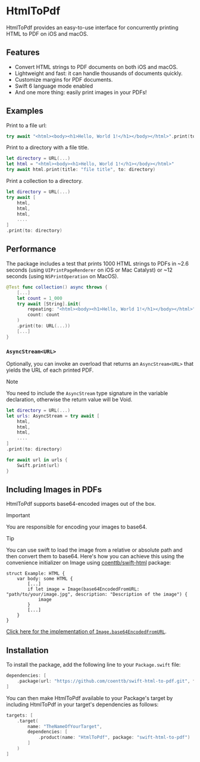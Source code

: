 # HtmlToPdf

HtmlToPdf provides an easy-to-use interface for concurrently printing HTML to PDF on iOS and macOS.

## Features

- Convert HTML strings to PDF documents on both iOS and macOS.
- Lightweight and fast: it can handle thousands of documents quickly.
- Customize margins for PDF documents.
- Swift 6 language mode enabled
- And one more thing: easily print images in your PDFs!

## Examples

Print to a file url:
```swift
try await "<html><body><h1>Hello, World 1!</h1></body></html>".print(to: URL(...))
```
Print to a directory with a file title.
```swift
let directory = URL(...)
let html = "<html><body><h1>Hello, World 1!</h1></body></html>"
try await html.print(title: "file title", to: directory)
```

Print a collection to a directory.
```swift
let directory = URL(...)
try await [
    html,
    html,
    html,
    ....
]
.print(to: directory)
```

## Performance

The package includes a test that prints 1000 HTML strings to PDFs in ~2.6 seconds (using ``UIPrintPageRenderer`` on iOS or Mac Catalyst) or ~12 seconds (using ``NSPrintOperation`` on MacOS).

```swift
@Test func collection() async throws {
    [...]
    let count = 1_000
    try await [String].init(
        repeating: "<html><body><h1>Hello, World 1!</h1></body></html>",
        count: count
    )
    .print(to: URL(...))
    [...]
}
```

### ``AsyncStream<URL>``

Optionally, you can invoke an overload that returns an ``AsyncStream<URL>`` that yields the URL of each printed PDF.
> [!NOTE] 
> You need to include the ``AsyncStream`` type signature in the variable declaration, otherwise the return value will be Void.

```swift
let directory = URL(...)
let urls: AsyncStream = try await [
    html,
    html,
    html,
    ....
]
.print(to: directory)

for await url in urls {
    Swift.print(url)
}
```

## Including Images in PDFs

HtmlToPdf supports base64-encoded images out of the box.

> [!Important]
> You are responsible for encoding your images to base64.  

> [!Tip]
> You can use swift to load the image from a relative or absolute path and then convert them to base64.
> Here's how you can achieve this using the convenience initializer on Image using [coenttb/swift-html](https://www.github.com/coenttb/swift-html) package:
> ```
> struct Example: HTML {
>     var body: some HTML {
>         [...]
>         if let image = Image(base64EncodedFromURL: "path/to/your/image.jpg", description: "Description of the image") {
>             image
>         }
>         [...]
>     }
> } 
> ```
> [Click here for the implementation of `Image.base64EncodedFromURL`](https://github.com/coenttb/swift-html/blob/main/Sources/HTML/Image.swift).



## Installation

To install the package, add the following line to your `Package.swift` file:

```swift
dependencies: [
    .package(url: "https://github.com/coenttb/swift-html-to-pdf.git", from: "0.1.0")
]
```

You can then make HtmlToPdf available to your Package's target by including HtmlToPdf in your target's dependencies as follows:
```swift
targets: [
    .target(
        name: "TheNameOfYourTarget",
        dependencies: [
            .product(name: "HtmlToPdf", package: "swift-html-to-pdf")
        ]
    )
]
```
